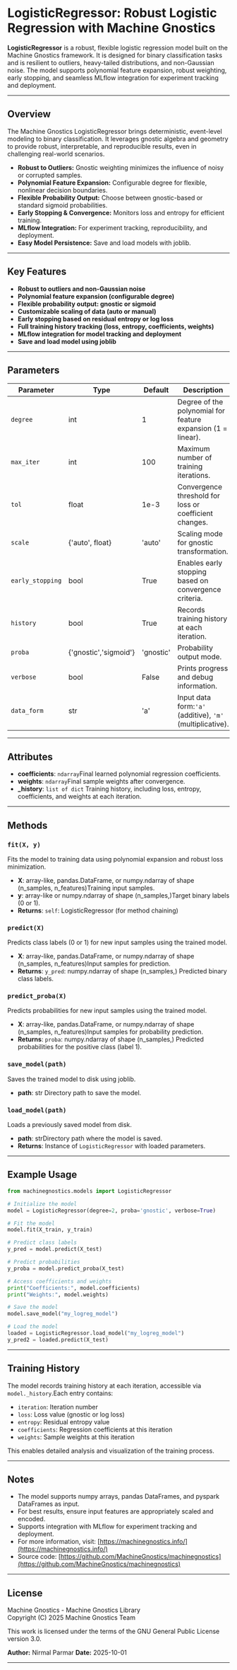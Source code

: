 # LogisticRegressor: Robust Logistic Regression with Machine Gnostics

**LogisticRegressor** is a robust, flexible logistic regression model built on the Machine Gnostics framework. It is designed for binary classification tasks and is resilient to outliers, heavy-tailed distributions, and non-Gaussian noise. The model supports polynomial feature expansion, robust weighting, early stopping, and seamless MLflow integration for experiment tracking and deployment.

---

## Overview

The Machine Gnostics LogisticRegressor brings deterministic, event-level modeling to binary classification. It leverages gnostic algebra and geometry to provide robust, interpretable, and reproducible results, even in challenging real-world scenarios.

- **Robust to Outliers:** Gnostic weighting minimizes the influence of noisy or corrupted samples.
- **Polynomial Feature Expansion:** Configurable degree for flexible, nonlinear decision boundaries.
- **Flexible Probability Output:** Choose between gnostic-based or standard sigmoid probabilities.
- **Early Stopping & Convergence:** Monitors loss and entropy for efficient training.
- **MLflow Integration:** For experiment tracking, reproducibility, and deployment.
- **Easy Model Persistence:** Save and load models with joblib.

---

## Key Features

- **Robust to outliers and non-Gaussian noise**
- **Polynomial feature expansion (configurable degree)**
- **Flexible probability output: gnostic or sigmoid**
- **Customizable scaling of data (auto or manual)**
- **Early stopping based on residual entropy or log loss**
- **Full training history tracking (loss, entropy, coefficients, weights)**
- **MLflow integration for model tracking and deployment**
- **Save and load model using joblib**

---

## Parameters

| Parameter          | Type                  | Default   | Description                                                   |
| ------------------ | --------------------- | --------- | ------------------------------------------------------------- |
| `degree`         | int                   | 1         | Degree of the polynomial for feature expansion (1 = linear).  |
| `max_iter`       | int                   | 100       | Maximum number of training iterations.                        |
| `tol`            | float                 | 1e-3      | Convergence threshold for loss or coefficient changes.        |
| `scale`          | {'auto', float}       | 'auto'    | Scaling mode for gnostic transformation.                      |
| `early_stopping` | bool                  | True      | Enables early stopping based on convergence criteria.         |
| `history`        | bool                  | True      | Records training history at each iteration.                   |
| `proba`          | {'gnostic','sigmoid'} | 'gnostic' | Probability output mode.                                      |
| `verbose`        | bool                  | False     | Prints progress and debug information.                        |
| `data_form`      | str                   | 'a'       | Input data form:`'a'` (additive), `'m'` (multiplicative). |

---

## Attributes

- **coefficients**: `ndarray`Final learned polynomial regression coefficients.
- **weights**: `ndarray`Final sample weights after convergence.
- **_history**: `list of dict`
  Training history, including loss, entropy, coefficients, and weights at each iteration.

---

## Methods

### `fit(X, y)`

Fits the model to training data using polynomial expansion and robust loss minimization.

- **X**: array-like, pandas.DataFrame, or numpy.ndarray of shape (n_samples, n_features)Training input samples.
- **y**: array-like or numpy.ndarray of shape (n_samples,)Target binary labels (0 or 1).
- **Returns**:
  `self`: LogisticRegressor (for method chaining)

### `predict(X)`

Predicts class labels (0 or 1) for new input samples using the trained model.

- **X**: array-like, pandas.DataFrame, or numpy.ndarray of shape (n_samples, n_features)Input samples for prediction.
- **Returns**:
  `y_pred`: numpy.ndarray of shape (n_samples,)
  Predicted binary class labels.

### `predict_proba(X)`

Predicts probabilities for new input samples using the trained model.

- **X**: array-like, pandas.DataFrame, or numpy.ndarray of shape (n_samples, n_features)Input samples for probability prediction.
- **Returns**:
  `proba`: numpy.ndarray of shape (n_samples,)
  Predicted probabilities for the positive class (label 1).

### `save_model(path)`

Saves the trained model to disk using joblib.

- **path**: str
  Directory path to save the model.

### `load_model(path)`

Loads a previously saved model from disk.

- **path**: strDirectory path where the model is saved.
- **Returns**:
  Instance of `LogisticRegressor` with loaded parameters.

---

## Example Usage

```python
from machinegnostics.models import LogisticRegressor

# Initialize the model
model = LogisticRegressor(degree=2, proba='gnostic', verbose=True)

# Fit the model
model.fit(X_train, y_train)

# Predict class labels
y_pred = model.predict(X_test)

# Predict probabilities
y_proba = model.predict_proba(X_test)

# Access coefficients and weights
print("Coefficients:", model.coefficients)
print("Weights:", model.weights)

# Save the model
model.save_model("my_logreg_model")

# Load the model
loaded = LogisticRegressor.load_model("my_logreg_model")
y_pred2 = loaded.predict(X_test)
```

---

## Training History

The model records training history at each iteration, accessible via `model._history`.Each entry contains:

- `iteration`: Iteration number
- `loss`: Loss value (gnostic or log loss)
- `entropy`: Residual entropy value
- `coefficients`: Regression coefficients at this iteration
- `weights`: Sample weights at this iteration

This enables detailed analysis and visualization of the training process.

---

## Notes

- The model supports numpy arrays, pandas DataFrames, and pyspark DataFrames as input.
- For best results, ensure input features are appropriately scaled and encoded.
- Supports integration with MLflow for experiment tracking and deployment.
- For more information, visit: [https://machinegnostics.info/](https://machinegnostics.info/)
- Source code: [https://github.com/MachineGnostics/machinegnostics](https://github.com/MachineGnostics/machinegnostics)

---

## License

Machine Gnostics - Machine Gnostics Library  
Copyright (C) 2025  Machine Gnostics Team

This work is licensed under the terms of the GNU General Public License version 3.0.

**Author:** Nirmal Parmar
**Date:** 2025-10-01

---
